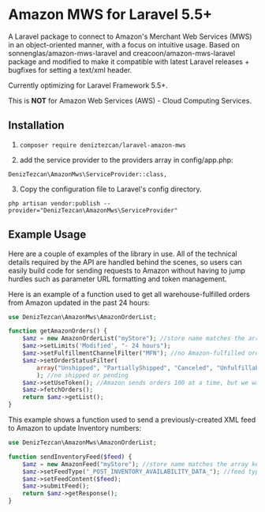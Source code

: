 Amazon MWS for Laravel 5.5+
============
A Laravel package to connect to Amazon's Merchant Web Services (MWS) in an object-oriented manner, with a focus on intuitive usage. Based on sonnenglas/amazon-mws-laravel and creacoon/amazon-mws-laravel package and modified to make it compatible with latest Laravel releases + bugfixes for setting a text/xml header.

Currently optimizing for Laravel Framework 5.5+.

This is __NOT__ for Amazon Web Services (AWS) - Cloud Computing Services.

## Installation

1. `composer require deniztezcan/laravel-amazon-mws`

2. add the service provider to the providers array in config/app.php:
```
DenizTezcan\AmazonMws\ServiceProvider::class,
```
3. Copy the configuration file to Laravel's config directory.
```
php artisan vendor:publish --provider="DenizTezcan\AmazonMws\ServiceProvider"
```

## Example Usage

Here are a couple of examples of the library in use.
All of the technical details required by the API are handled behind the scenes,
so users can easily build code for sending requests to Amazon
without having to jump hurdles such as parameter URL formatting and token management. 

Here is an example of a function used to get all warehouse-fulfilled orders from Amazon updated in the past 24 hours:
```php
use DenizTezcan\AmazonMws\AmazonOrderList;

function getAmazonOrders() {
    $amz = new AmazonOrderList("myStore"); //store name matches the array key in the config file
    $amz->setLimits('Modified', "- 24 hours");
    $amz->setFulfillmentChannelFilter("MFN"); //no Amazon-fulfilled orders
    $amz->setOrderStatusFilter(
        array("Unshipped", "PartiallyShipped", "Canceled", "Unfulfillable")
        ); //no shipped or pending
    $amz->setUseToken(); //Amazon sends orders 100 at a time, but we want them all
    $amz->fetchOrders();
    return $amz->getList();
}
```
This example shows a function used to send a previously-created XML feed to Amazon to update Inventory numbers:
```php
use DenizTezcan\AmazonMws\AmazonOrderList;

function sendInventoryFeed($feed) {
    $amz = new AmazonFeed("myStore"); //store name matches the array key in the config file
    $amz->setFeedType("_POST_INVENTORY_AVAILABILITY_DATA_"); //feed types listed in documentation
    $amz->setFeedContent($feed);
    $amz->submitFeed();
    return $amz->getResponse();
}
```
